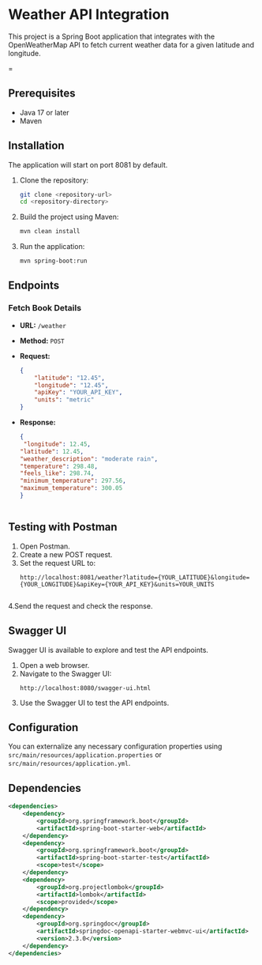 

# Weather API Integration

This project is a Spring Boot application that integrates with the OpenWeatherMap API to fetch current weather data for a given latitude and longitude.

=

## Prerequisites

- Java 17 or later
- Maven

## Installation

The application will start on port 8081 by default.


1. Clone the repository:
    ```bash
    git clone <repository-url>
    cd <repository-directory>
    ```

2. Build the project using Maven:
    ```bash
    mvn clean install
    ```

3. Run the application:
    ```bash
    mvn spring-boot:run
    ```

## Endpoints

### Fetch Book Details

- **URL:** `/weather`
- **Method:** `POST`
- **Request:**
    ```json
    {
        "latitude": "12.45",
        "longitude": "12.45",
        "apiKey": "YOUR_API_KEY",
        "units": "metric"
    }
    ```
- **Response:**
    ```json
    {
     "longitude": 12.45,
    "latitude": 12.45,
    "weather_description": "moderate rain",
    "temperature": 298.48,
    "feels_like": 298.74,
    "minimum_temperature": 297.56,
    "maximum_temperature": 300.05
    }
    ```


    ```

## Testing with Postman

1. Open Postman.
2. Create a new POST request.
3. Set the request URL to:
    ```
    http://localhost:8081/weather?latitude={YOUR_LATITUDE}&longitude={YOUR_LONGITUDE}&apiKey={YOUR_API_KEY}&units=YOUR_UNITS

    ```
    ```
4.Send the request and check the response.

## Swagger UI

Swagger UI is available to explore and test the API endpoints.

1. Open a web browser.
2. Navigate to the Swagger UI:
    ```
    http://localhost:8080/swagger-ui.html
    ```
3. Use the Swagger UI to test the API endpoints.

## Configuration

You can externalize any necessary configuration properties using `src/main/resources/application.properties` or `src/main/resources/application.yml`.

## Dependencies

```xml
<dependencies>
    <dependency>
        <groupId>org.springframework.boot</groupId>
        <artifactId>spring-boot-starter-web</artifactId>
    </dependency>
    <dependency>
        <groupId>org.springframework.boot</groupId>
        <artifactId>spring-boot-starter-test</artifactId>
        <scope>test</scope>
    </dependency>
    <dependency>
        <groupId>org.projectlombok</groupId>
        <artifactId>lombok</artifactId>
        <scope>provided</scope>
    </dependency>
    <dependency>
        <groupId>org.springdoc</groupId>
        <artifactId>springdoc-openapi-starter-webmvc-ui</artifactId>
        <version>2.3.0</version>
    </dependency>
</dependencies>

